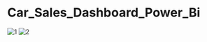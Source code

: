 # Car_Sales_Dashboard_Power_Bi
![1](https://github.com/rasikagongale/Car_Sales_Dashboard_Power_Bi/assets/138296062/baf8f397-bb0d-4b5b-880b-f88c4ae9b25d)
![2](https://github.com/rasikagongale/Car_Sales_Dashboard_Power_Bi/assets/138296062/f558c0fc-5d5d-4f6f-91c7-33d59a937867)
